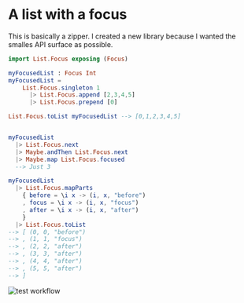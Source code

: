 # A list with a focus

This is basically a zipper. I created a new library because I wanted the smalles API surface as possible.

```elm
import List.Focus exposing (Focus)

myFocusedList : Focus Int
myFocusedList =
    List.Focus.singleton 1
      |> List.Focus.append [2,3,4,5]
      |> List.Focus.prepend [0]

List.Focus.toList myFocusedList --> [0,1,2,3,4,5]


myFocusedList
  |> List.Focus.next
  |> Maybe.andThen List.Focus.next
  |> Maybe.map List.Focus.focused
  --> Just 3

myFocusedList
  |> List.Focus.mapParts
    { before = \i x -> (i, x, "before")
    , focus = \i x -> (i, x, "focus")
    , after = \i x -> (i, x, "after")
    }
  |> List.Focus.toList
--> [ (0, 0, "before")
--> , (1, 1, "focus")
--> , (2, 2, "after")
--> , (3, 3, "after")
--> , (4, 4, "after")
--> , (5, 5, "after")
--> ]
```

![test workflow](https://github.com/stoeffel/list-focus/actions/workflows/test.yml/badge.svg)
